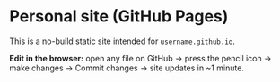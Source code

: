 # Personal site (GitHub Pages)

This is a no-build static site intended for `username.github.io`.

**Edit in the browser:** open any file on GitHub → press the pencil icon → make changes → Commit changes → site updates in ~1 minute.
